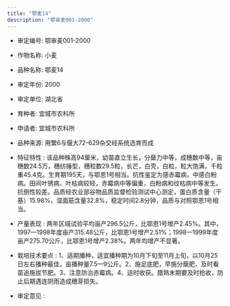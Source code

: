 ```yaml
---
title: "鄂麦14"
description: "鄂审麦001-2000"
---
```

* 审定编号:  鄂审麦001-2000

*  作物名称:  小麦

*  品种名称:  鄂麦14

*  审定年份:  2000

*  审定单位:  湖北省

* 育种者:  宜城市农科所

*  申请者:  宜城市农科所

*  品种来源:  用繁6与偃大72-629杂交经系统选育而成

*  特征特性 : 
该品种株高94厘米，幼苗直立生长，分蘖力中等，成穗数中等，亩穗数24.5万，穗纺锤型，穗粒数29.5粒，长芒，白壳，白粒，粒大饱满，千粒重45.4克。生育期195天，与鄂恩1号相当。抗性鉴定为感赤霉病，中感白粉病。田间叶锈病、叶枯病较轻，赤霉病中等偏重，白粉病和纹枯病中等发生。抗倒性较差。品质经农业部谷物品质监督检验测试中心测定，蛋白质含量（干基）15.98%，湿面筋含量32.8%，稳定时间2.8分钟，品质与对照鄂恩1号相当。
 
*  产量表现 : 
两年区域试验平均亩产296.5公斤，比鄂恩1号增产2.45%。其中，1997—1998年度亩产315.48公斤，比鄂恩1号增产2.51%；1998—1999年度亩产275.70公斤，比鄂恩1号增产2.38%。两年均增产不显著。

*  栽培技术要点 : 
1、适期播种，适宜播种期为10月下旬至11月上旬，以10月25日左右播种最佳，亩播种量7.5—9公斤。2、施足底肥，早施分蘖肥，及时看苗追施拔节肥。3、注意防治赤霉病。4、适时收获。腊熟末期要及时抢收，防止后期遇连阴雨造成穗芽损失。

*  审定意见 : 

